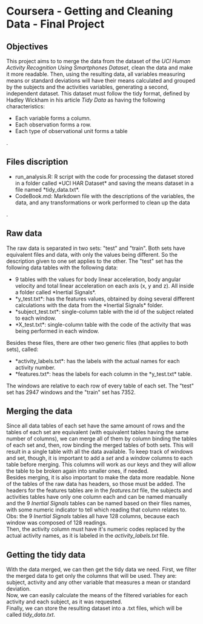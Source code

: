 # Coursera - Getting and Cleaning Data - Final Project

## Objectives
This project aims to to merge the data from the dataset of the *UCI Human Activity Recognition Using Smartphones Dataset*, clean the data and make it more readable. Then, using the resulting data, all variables measuring means or standard deviations will have their means calculated and grouped by the subjects and the activities variables, generating a second, independent dataset. This dataset must follow the tidy format, defined by Hadley Wickham in his article *Tidy Data* as having the following characteristics:
<ul><li>Each variable forms a column.</li>
<li>Each observation forms a row.</li>
<li>Each type of observational unit forms a table</li></ul>.  

## Files discription
<ul><li>run_analysis.R: R script with the code for processing the dataset stored in a folder called *UCI HAR Dataset* and saving the means dataset in a file named *tidy_data.txt*.</li>
<li>CodeBook.md: Markdown file with the descriptions of the variables, the data, and any transformations or work performed to clean up the data</li></ul>.  

## Raw data

The raw data is separated in two sets: "test" and "train". Both sets have equivalent files and data, with only the values being different. So the description given to one set applies to the other.
The "test" set has the following data tables with the following data:
<ul>
<li>9 tables with the values for body linear acceleration, body angular velocity and total linear acceleration on each axis (x, y and z). All inside a folder called *Inertial Signals*.</li>
<li>*y_test.txt*: has the features values, obtained by doing several different calculations with the data from the *Inertial Signals* folder.</li>
<li>*subject_test.txt*: single-column table with the id of the subject related to each window.</li>
<li>*X_test.txt*: single-column table with the code of the activity that was being performed in each window.</li>
</ul>

Besides these files, there are other two generic files (that applies to both sets), called:
<ul>
<li>*activity_labels.txt*: has the labels with the actual names for each activity number.</li>
<li>*features.txt*: heas the labels for each column in the *y_test.txt* table.</li>
</ul>

The windows are relative to each row of every table of each set. The "test" set has 2947 windows and the "train" set has 7352.

## Merging the data

Since all data tables of each set have the same amount of rows and the tables of each set are equivalent (with equivalent tables having the same number of columns), we can merge all of them by column binding the tables of each set and, then, row binding the merged tables of both sets. This will result in a single table with all the data available. To keep track of windows and set, though, it is important to add a *set* and a *window* columns to each table before merging. This columns will work as our keys and they will allow the table to be broken again into smaller ones, if needed.  
Besides merging, it is also important to make the data more readable. None of the tables of the raw data has headers, so those must be added. The headers for the features tables are in the *features.txt* file, the subjects and activities tables have only one column each and can be named manually and the 9 *Inertial Signals* tables can be named based on their files names, with some numeric indicator to tell which reading that column relates to.  
Obs: the 9 *Inertial Signals* tables all have 128 columns, because each window was composed of 128 readings.  
Then, the activity column must have it's numeric codes replaced by the actual activity names, as it is labeled in the *activity_labels.txt* file.

## Getting the tidy data

With the data merged, we can then get the tidy data we need. First, we filter the merged data to get only the columns that will be used. They are: subject, activity and any other variable that measures a mean or standard deviation.  
Now, we can easily calculate the means of the filtered variables for each activity and each subject, as it was requested.  
Finally, we can store the resulting dataset into a .txt files, which will be called *tidy_data.txt*.
